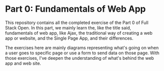 # Part 0: Fundamentals of Web App

This repository contains all the completed exercise of the Part 0 of Full Stack Open.
In this part, we mainly learn the, like the title said, fundamentals of web app, like Ajax, the traditional way of creating a web app or website, and the Single Page App, and their differences.

The exercises here are mainly diagrams representing what's going on when a user goes to specific page or use a form to send data on those page. With those exercises, I've deepen the understanding of what's behind the web app and web site.